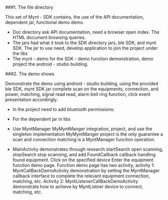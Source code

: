 ###1. The file directory

   This set of Mynt - SDK contains, the use of the API documentation, dependent jar, functional demo demo.
   
   * Doc directory ask API documentation, need a browser open index. The HTML document browsing queries.
   * The jars had what it took to the SDK directory jars, ble SDK, and mynt SDK. The jar to use need, develop application to join the project under the   libs
   * The mynt - demo for the SDK - demo function demonstration, demo project the android - studio building.

###2. The demo shows  

  Demonstrate the demo using android - studio building, using the provided ble SDK, mynt SDK jar complete scan on the equipments, connection, and power, matching, signal read read, alarm bell ring function, click event presentation accordingly.

 * In the project need to add bluetooth permissions:
       <uses-permission android:name="android.permission.BLUETOOTH" />
       <uses-permission android:name="android.permission.BLUETOOTH_ADMIN" />
 * For the dependent jar in libs
 * Use MyntManager MyMyntManger integration, project, and use the singleton implementation MyMyntManger project is the only guarantee a scan and      connection matching is a MyntManager function operation.


  * MainActivity demonstrates through research startSearch open scanning, stopSearch stop scanning, and add FoundCallback callback handling found equipment. Click on the specified device
Enter the equipment function demo page. Function demo page has two activity, activity 1: MyntCallBackDemoActivity demonstration by setting the MyntManager callback interface to complete the relevant equipment connection, matching, etc.
Activity 2: MyntListenerCallBackDemoActivity demonstrate how to achieve by MyntListner device to connect, matching, etc.
   
